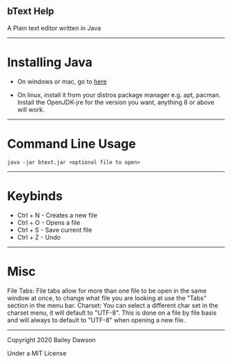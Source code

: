 bText Help
--

A Plain text editor written in Java

----
# Installing Java

 - On windows or mac, go to [here](https://java.com/en/download/)

 - On linux, install it from your distros package manager e.g. apt, pacman. Install the OpenJDK-jre for the version you want, anything 8 or above will work.

----
# Command Line Usage 
```java -jar btext.jar <optional file to open>```

----
# Keybinds
 - Ctrl + N - Creates a new file
 - Ctrl + O - Opens a file
 - Ctrl + S - Save current file
 - Ctrl + Z - Undo

----
# Misc

File Tabs: File tabs allow for more than one file to be open in the same window at once, to change what file you are looking at use the "Tabs" section in the menu bar.
Charset: You can select a different char set in the charset menu, it will default to "UTF-8". This is done on a file by file basis and will always to default to "UTF-8" when opening a new file.

----

Copyright 2020 Bailey Dawson

Under a MIT License
